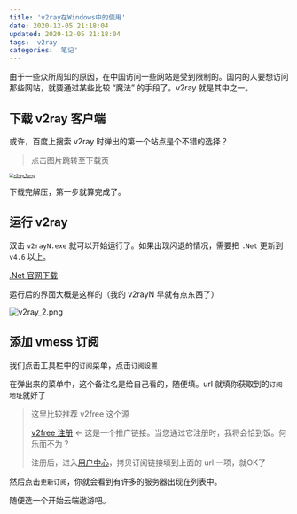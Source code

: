```yaml
---
title: 'v2ray在Windows中的使用'
date: 2020-12-05 21:18:04
updated: 2020-12-05 21:18:04
tags: 'v2ray'
categories: '笔记'
---
```


由于一些众所周知的原因，在中国访问一些网站是受到限制的。国内的人要想访问那些网站，就要通过某些比较 “魔法” 的手段了。v2ray 就是其中之一。

## 下载 v2ray 客户端

或许，百度上搜索 v2ray 时弹出的第一个站点是个不错的选择？

>  点击图片跳转至下载页

[<img src="https://i.loli.net/2020/12/05/9Twd4xYySmXuDtP.png" alt="v2ray_1.png" style="zoom:50%;" />](https://tlanyan.me/v2ray-clients-download/)

下载完解压，第一步就算完成了。

## 运行 v2ray

双击 `v2rayN.exe` 就可以开始运行了。如果出现闪退的情况，需要把  `.Net` 更新到 `v4.6` 以上。

[.Net 官网下载](https://dotnet.microsoft.com/download) 

运行后的界面大概是这样的（我的 v2rayN 早就有点东西了）

![v2ray_2.png](https://i.loli.net/2020/12/05/LUDpYjI4v6Q1zaZ.png)

## 添加 vmess 订阅

我们点击工具栏中的`订阅`菜单，点击`订阅设置`

在弹出来的菜单中，这个备注名是给自己看的，随便填。url 就填你获取到的`订阅地址`就好了

> 这里比较推荐 v2free 这个源
>
> [v2free 注册](https://v2free.org/auth/register?code=iVtT) <- 这是一个推广链接。当您通过它注册时，我将会恰到饭。何乐而不为？
>
> 注册后，进入[用户中心](https://v2free.org/user)，拷贝订阅链接填到上面的 url 一项，就OK了

然后点击`更新订阅`，你就会看到有许多的服务器出现在列表中。

随便选一个开始云端遨游吧。




